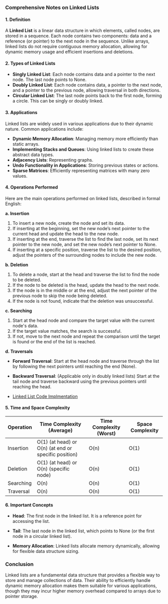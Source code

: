 ### Comprehensive Notes on Linked Lists

#### 1. Definition
A **Linked List** is a linear data structure in which elements, called nodes, are stored in a sequence. Each node contains two components: data and a reference (or pointer) to the next node in the sequence. Unlike arrays, linked lists do not require contiguous memory allocation, allowing for dynamic memory usage and efficient insertions and deletions.

#### 2. Types of Linked Lists
- **Singly Linked List**: Each node contains data and a pointer to the next node. The last node points to None.
- **Doubly Linked List**: Each node contains data, a pointer to the next node, and a pointer to the previous node, allowing traversal in both directions.
- **Circular Linked List**: The last node points back to the first node, forming a circle. This can be singly or doubly linked.

#### 3. Applications
Linked lists are widely used in various applications due to their dynamic nature. Common applications include:
- **Dynamic Memory Allocation**: Managing memory more efficiently than static arrays.
- **Implementing Stacks and Queues**: Using linked lists to create these abstract data types.
- **Adjacency Lists**: Representing graphs.
- **Undo Functionality in Applications**: Storing previous states or actions.
- **Sparse Matrices**: Efficiently representing matrices with many zero values.

#### 4. Operations Performed
Here are the main operations performed on linked lists, described in formal English:

**a. Insertion**
1. To insert a new node, create the node and set its data.
2. If inserting at the beginning, set the new node’s next pointer to the current head and update the head to the new node.
3. If inserting at the end, traverse the list to find the last node, set its next pointer to the new node, and set the new node’s next pointer to None.
4. If inserting at a specific position, traverse the list to the desired position, adjust the pointers of the surrounding nodes to include the new node.

**b. Deletion**
1. To delete a node, start at the head and traverse the list to find the node to be deleted.
2. If the node to be deleted is the head, update the head to the next node.
3. If the node is in the middle or at the end, adjust the next pointer of the previous node to skip the node being deleted.
4. If the node is not found, indicate that the deletion was unsuccessful.

**c. Searching**
1. Start at the head node and compare the target value with the current node's data.
2. If the target value matches, the search is successful.
3. If not, move to the next node and repeat the comparison until the target is found or the end of the list is reached.

**d. Traversals**
- **Forward Traversal**: Start at the head node and traverse through the list by following the next pointers until reaching the end (None).
  
- **Backward Traversal**: (Applicable only in doubly linked lists) Start at the tail node and traverse backward using the previous pointers until reaching the head.
- [Linked List Code Implmentation](https://github.com/henok-getahun/DataStructureAndAlgorithm-DSA-/blob/main/Linked%20List.py)
#### 5. Time and Space Complexity

| Operation      | Time Complexity (Average) | Time Complexity (Worst) | Space Complexity |
|----------------|----------------------------|-------------------------|------------------|
| Insertion      | O(1) (at head) or O(n) (at end or specific position) | O(n)                    | O(1)             |
| Deletion       | O(1) (at head) or O(n) (specific node) | O(n)                    | O(1)             |
| Searching      | O(n)                       | O(n)                    | O(1)             |
| Traversal      | O(n)                       | O(n)                    | O(1)             |

#### 6. Important Concepts
- **Head**: The first node in the linked list. It is a reference point for accessing the list.
  
- **Tail**: The last node in the linked list, which points to None (or the first node in a circular linked list).

- **Memory Allocation**: Linked lists allocate memory dynamically, allowing for flexible data structure sizing.

### Conclusion
Linked lists are a fundamental data structure that provides a flexible way to store and manage collections of data. Their ability to efficiently handle dynamic memory allocation makes them suitable for various applications, though they may incur higher memory overhead compared to arrays due to pointer storage.




